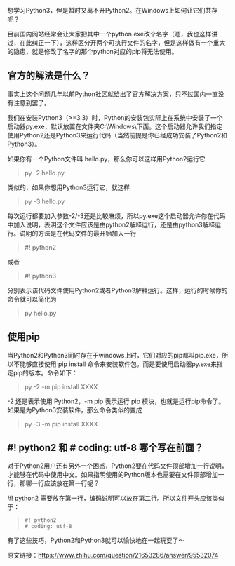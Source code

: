 想学习Python3，但是暂时又离不开Python2。在Windows上如何让它们共存呢？



目前国内网站经常会让大家把其中一个python.exe改个名字（嗯，我也这样讲过，在此纠正一下），这样区分开两个可执行文件的名字，但是这样做有一个重大的隐患，就是修改了名字的那个python对应的pip将无法使用。



## 官方的解法是什么？



事实上这个问题几年以前Python社区就给出了官方解决方案，只不过国内一直没有注意到罢了。

我们在安装Python3（>=3.3）时，Python的安装包实际上在系统中安装了一个启动器py.exe，默认放置在文件夹C:\Windows\下面。这个启动器允许我们指定使用Python2还是Python3来运行代码（当然前提是你已经成功安装了Python2和Python3）。



如果你有一个Python文件叫 hello.py，那么你可以这样用Python2运行它

> py -2 hello.py



类似的，如果你想用Python3运行它，就这样

> py -3 hello.py

每次运行都要加入参数-2/-3还是比较麻烦，所以py.exe这个启动器允许你在代码中加入说明，表明这个文件应该是由python2解释运行，还是由python3解释运行。说明的方法是在代码文件的最开始加入一行

> #! python2

或者

> #! python3



分别表示该代码文件使用Python2或者Python3解释运行。这样，运行的时候你的命令就可以简化为

> py hello.py

## 使用pip



当Python2和Python3同时存在于windows上时，它们对应的pip都叫pip.exe，所以不能够直接使用 pip install 命令来安装软件包。而是要使用启动器py.exe来指定pip的版本。命令如下：



> py -2 -m pip install XXXX



-2 还是表示使用 Python2，-m pip 表示运行 pip 模块，也就是运行pip命令了。如果是为Python3安装软件，那么命令类似的变成



> py -3 -m pip install XXXX

## #! python2 和 # coding: utf-8 哪个写在前面？



对于Python2用户还有另外一个困惑，Python2要在代码文件顶部增加一行说明，才能够在代码中使用中文。如果指明使用的Python版本也需要在文件顶部增加一行，那哪一行应该放在第一行呢？



\#! python2 需要放在第一行，编码说明可以放在第二行。所以文件开头应该类似于：

> ```text
> #! python2
> # coding: utf-8
> ```



有了这些技巧，Python2和Python3就可以愉快地在一起玩耍了～



原文链接：https://www.zhihu.com/question/21653286/answer/95532074
